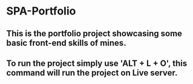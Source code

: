 # SPA-Portfolio
## This is the portfolio project showcasing some basic front-end skills of mines.
## To run the project simply use 'ALT + L + O', this command will run the project on Live server.